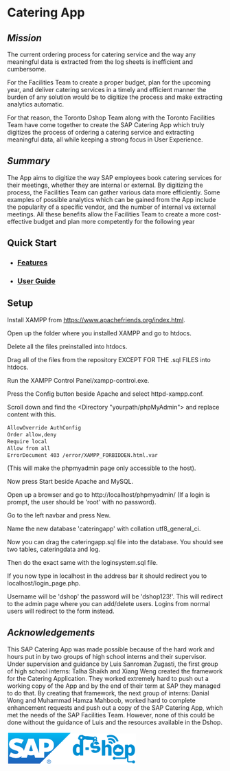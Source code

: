 # Catering App

## *Mission*
The current ordering process for catering service and the way any meaningful data is extracted from the log sheets is inefficient and cumbersome. 
 
For the Facilities Team to create a proper budget, plan for the upcoming year, and deliver catering services in a timely and efficient manner the burden of any solution would be to digitize the process and make extracting analytics automatic.

For that reason, the Toronto Dshop Team along with the Toronto Facilities Team have come together to create the SAP Catering App which truly digitizes the process of ordering a catering service and extracting meaningful data, all while keeping a strong focus in User Experience.

## *Summary*
The App aims to digitize the way SAP employees book catering services for their meetings, whether they are internal or external. By digitizing the process, the Facilities Team can gather various data more efficiently. Some examples of possible analytics which can be gained from the App include the popularity of a specific vendor, and the number of internal vs external meetings. All these benefits allow the Facilities Team to create a more cost-effective budget and plan more competently for the following year

## Quick Start
  * ### [Features](genius/ReleaseDoc1.docx)
  * ### [User Guide](genius/index%20(2).html)
## Setup
Install XAMPP from https://www.apachefriends.org/index.html.

Open up the folder where you installed XAMPP and go to htdocs.

Delete all the files preinstalled into htdocs.

Drag all of the files from the repository EXCEPT FOR THE .sql FILES into htdocs.

Run the XAMPP Control Panel/xampp-control.exe.

Press the Config button beside Apache and select httpd-xampp.conf.

Scroll down and find the <Directory "yourpath/phpMyAdmin"> and replace content with this.


	AllowOverride AuthConfig
	Order allow,deny
	Require local
	Allow from all
	ErrorDocument 403 /error/XAMPP_FORBIDDEN.html.var


(This will make the phpmyadmin page only accessible to the host).


Now press Start beside Apache and MySQL.

Open up a browser and go to http://localhost/phpmyadmin/ (If a login is prompt, the user should be 'root' with no password).

Go to the left navbar and press New.

Name the new database 'cateringapp' with collation utf8_general_ci.

Now you can drag the cateringapp.sql file into the database. You should see two tables, cateringdata and log.

Then do the exact same with the loginsystem.sql file.

If you now type in localhost in the address bar it should redirect you to localhost/login_page.php.

Username will be 'dshop' the password will be 'dshop123!'. This will redirect to the admin page where you can add/delete users. Logins from normal users will redirect to the form instead.
## *Acknowledgements*
This SAP Catering App was made possible because of the hard work and hours put in by two groups of high school interns and their supervisor. Under supervision and guidance by Luis Sanroman Zugasti, the first group of high school interns: Talha Shaikh and Xiang Weng created the framework for the Catering Application. They worked extremely hard to push out a working copy of the App and by the end of their term at SAP they managed to do that. By creating that framework, the next group of interns: Danial Wong and Muhammad Hamza Mahboob, worked hard to complete enhancement requests and push out a copy of the SAP Catering App, which met the needs of the SAP Facilities Team. However, none of this could be done without the guidance of Luis and the resources available in the Dshop.  

<img src="genius/images/sap.png" width ="150" ><img src="genius/images/dshop-logo-small.png" width="150" >

